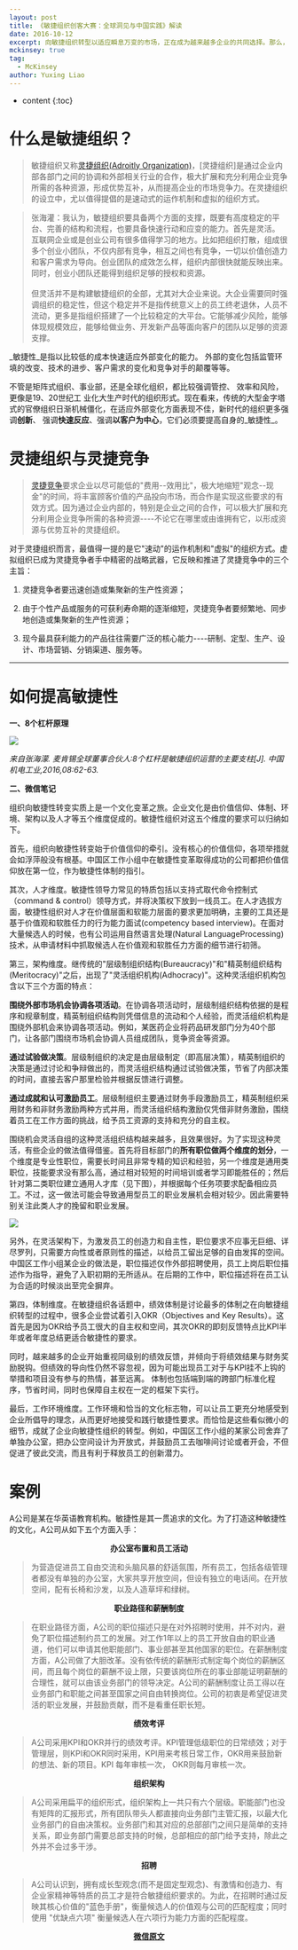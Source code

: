 ```yaml
---
layout: post
title: 《敏捷组织创客大赛：全球洞见与中国实践》解读
date: 2016-10-12
excerpt: 向敏捷组织转型以适应瞬息万变的市场，正在成为越来越多企业的共同选择。那么，在转型之路上，企业面临着哪些敏捷性挑战？应如何有效应对？又有哪些好的做法值得借鉴？
mckinsey: true
tag:
  - McKinsey
author: Yuxing Liao
---
```


* content
{:toc}

# 什么是敏捷组织？

> 敏捷组织又称[灵捷组织(Adroitly Organization)](http://wiki.mbalib.com/wiki/%E7%81%B5%E6%8D%B7%E7%BB%84%E7%BB%87)，[灵捷组织]是通过企业内部各部门之间的协调和外部相关行业的合作，极大扩展和充分利用企业竞争所需的各种资源，形成优势互补，从而提高企业的市场竞争力。在灵捷组织的设立中，尤以值得提倡的是速动式的运作机制和虚拟的组织方式。

> 张海灌：我认为，敏捷组织要具备两个方面的支撑，既要有高度稳定的平台、完善的结构和流程，也要具备快速行动和应变的能力。首先是灵活。 互联网企业或是创业公司有很多值得学习的地方。比如把组织打散，组成很多个创业小团队，不仅内部有竞争，相互之间也有竞争，一切以价值创造力和客户需求为导向。创业团队的成效怎么样，组织内部很快就能反映出来。同时，创业小团队还能得到组织足够的授权和资源。<br>
> <br>
> 但灵活并不是构建敏捷组织的全部，尤其对大企业来说。大企业需要同时强调组织的稳定性，但这个稳定并不是指传统意义上的员工终老退休，人员不流动，更多是指组织搭建了一个比较稳定的大平台。它能够减少风险，能够体现规模效应，能够给做业务、开发新产品等面向客户的团队以足够的资源支撑。

_敏捷性_是指以比较低的成本快速适应外部变化的能力。 外部的变化包括监管环填的改变、技术的进步、客户需求的变化和竞争对手的颠覆等等。

不管是矩阵式组织、事业部，还是全球化组织，都比较强调管控、 效率和风险，更像是19、20世纪工 业化大生产时代的组织形式。现在看来，传统的大型金字塔式的官僚组织日渐机械僵化，在适应外部变化方面表现不佳，新时代的组织更多强调**创新**、 强调**快速反应**、强调**以客户为中心**，它们必须要提高自身的_敏捷性_。

# 灵捷组织与灵捷竞争

> [灵捷竞争](http://wiki.mbalib.com/wiki/%E7%81%B5%E6%8D%B7%E7%BB%84%E7%BB%87)要求企业以尽可能低的"费用--效用比"，极大地缩短"观念--现金"的时间，将丰富顾客价值的产品投向市场，而合作是实现这些要求的有效方式。因为通过企业内部的，特别是企业之间的合作，可以极大扩展和充分利用企业竞争所需的各种资源----不论它在哪里或由谁拥有它，以形成资源与优势互补的灵捷组织。

对于灵捷组织而言，最值得一提的是它"速动"的运作机制和"虚拟"的组织方式。虚拟组织已成为灵捷竞争者手中精密的战略武器，它反映和推进了灵捷竞争中的三个主旨：

1. 灵捷竞争者要迅速创造或集聚新的生产性资源；

2. 由于个性产品或服务的可获利寿命期的逐渐缩短，灵捷竞争者要频繁地、同步地创造或集聚新的生产性资源；

3. 现今最具获利能力的产品往往需要广泛的核心能力----研制、定型、生产、设计、市场营销、分销渠道、服务等。

--------------------------------------------------------------------------------

# 如何提高敏捷性

**一、8个杠杆原理**

![](http://ooo.0o0.ooo/2016/10/12/57fe203de9021.png)

_来自张海濛. 麦肯锡全球董事合伙人:8个杠杆是敏捷组织运营的主要支柱[J]. 中国机电工业,2016,08:62-63._

**二、微信笔记**

组织向敏捷性转变实质上是一个文化变革之旅。企业文化是由价值信仰、体制、环境、架构以及人才等五个维度促成的。敏捷性组织对这五个维度的要求可以归纳如下。

首先，组织向敏捷性转变始于价值信仰的牵引。没有核心的价值信仰，各项举措就会如浮萍般没有根基。中国区工作小组中在敏捷性变革取得成功的公司都把价值信仰放在第一位，作为敏捷性体制的指引。

其次，人才维度。敏捷性领导力常见的特质包括以支持式取代命令控制式（command & control）领导方式，并将决策权下放到一线员工。在人才选拔方面，敏捷性组织对人才在价值层面和软能力层面的要求更加明确，主要的工具还是基于价值观和软胜任力的行为能力面试(competency based interview)。在面对大量候选人的时候，也有公司运用自然语言处理(Natural LanguageProcessing)技术，从申请材料中抓取候选人在价值观和软胜任力方面的细节进行初筛。

第三，架构维度。继传统的"层级制组织结构(Bureaucracy)"和"精英制组织结构(Meritocracy)"之后，出现了"灵活组织机构(Adhocracy)"。这种灵活组织机构包含以下三个方面的特点：

**围绕外部市场机会协调各项活动**。在协调各项活动时，层级制组织结构依据的是程序和规章制度，精英制组织结构则凭借信息的流动和个人经验，而灵活组织机构是围绕外部机会来协调各项活动。例如，某医药企业将药品研发部门分为40个部门，让各部门围绕市场机会协调人员组成团队，竞争资金等资源。

**通过试验做决策**。层级制组织的决定是由层级制定（即高层决策），精英制组织的决策是通过讨论和争辩做出的，而灵活组织结构通过试验做决策，节省了内部决策的时间，直接去客户那里检验并根据反馈进行调整。

**通过成就和认可激励员工**。层级制组织主要通过财务手段激励员工，精英制组织采用财务和非财务激励两种方式并用，而灵活组织结构激励仅凭借非财务激励，围绕着员工在工作方面的挑战，给予员工资源的支持和充分的自主权。

围绕机会灵活自组的这种灵活组织结构越来越多，且效果很好。为了实现这种灵活，有些企业的做法值得借鉴。首先将目标部门的**所有职位做两个维度的划分**，一个维度是专业性职位，需要长时间且非常专精的知识和经验，另一个维度是通用类职位，技能要求没有那么高，通过相对较短的时间培训或者学习即能胜任的；然后针对第二类职位建立通用人才库（见下图），并根据每个任务项要求配备相应员工。不过，这一做法可能会导致通用型员工的职业发展机会相对较少。因此需要特别关注此类人才的挽留和职业发展。

![](http://ooo.0o0.ooo/2016/10/12/57fe22d96cc9d.png)

另外，在灵活架构下，为激发员工的创造力和自主性，职位要求不应事无巨细、详尽罗列，只需要方向性或者原则性的描述，以给员工留出足够的自由发挥的空间。中国区工作小组某企业的做法是，职位描述仅作外部招聘使用，员工上岗后职位描述作为指导，避免了入职初期的无所适从。在后期的工作中，职位描述将在员工认为合适的时候淡出至完全摒弃。

第四，体制维度。在敏捷组织各话题中，绩效体制是讨论最多的体制之在向敏捷组织转型的过程中，很多企业尝试着引入OKR（Objectives and Key Results）。这首先是因为OKR给予员工很大的自主权和空间，其次OKR的即刻反馈特点比KPI半年或者年度总结更适合敏捷性的要求。

同时，越来越多的企业开始重视同级别的绩效反馈，并倾向于将绩效结果与财务奖励脱钩。但绩效的导向性仍然不容忽视，因为可能出现员工对于与KPI挂不上钩的举措和项目没有参与的热情，甚至远离。 体制也包括端到端的跨部门标准化程序，节省时间，同时也保障自主权在一定的框架下实行。

最后，工作环境维度。工作环境和恰当的文化标志物，可以让员工更充分地感受到企业所倡导的理念，从而更好地接受和践行敏捷性要求。而恰恰是这些看似微小的细节，成就了企业向敏捷性组织的转型。例如，中国区工作小组的某家公司舍弃了单独办公室，把办公空间设计为开放式，并鼓励员工去咖啡间讨论或者开会，不但促进了彼此交流，而且有利于释放员工的创新潜力。

# 案例

A公司是某在华英语教育机构。敏捷性是其一贯追求的文化。为了打造这种敏捷性的文化，A公司从如下五个方面入手：

<center>
  <strong>办公室布置和员工活动</strong>
</center>

> 为营造促进员工自由交流和头脑风暴的舒适氛围，所有员工，包括各级管理者都没有单独的办公室，大家共享开放空间，但设有独立的电话间。在开放空间，配有长椅和沙发，以及人造草坪和绿树。

<center>
  <strong>职业路径和薪酬制度</strong>
</center>

> 在职业路径方面，A公司的职位描述只是在对外招聘时使用，并不对内，避免了职位描述制约员工的发展。对工作1年以上的员工开放自由的职业通道，他们可以申请其他职能部门、事业部甚至其他国家的职位。在薪酬制度方面，A公司做了大胆改革。没有依传统的薪酬形式制定每个岗位的薪酬区间，而且每个岗位的薪酬不设上限，只要该岗位所在的事业部能证明薪酬的合理性，就可以由该业务部门的领导决定。A公司的薪酬制度让员工得以在业务部门和职能之间甚至国家之间自由转换岗位。公司的初衷是希望促进灵活的职业发展，并鼓励贡献，而不是看重任职长短。

<center>
  <strong>绩效考评</strong>
</center>

> A公司采用KPI和OKR并行的绩效考评。KPI管理低级职位的日常绩效；对于管理层，则KPI和OKR同时采用，KPI用来考核日常工作，OKR用来鼓励新的想法、新的项目。KPI 每年审核一次， OKR则每月审核一次。

<center>
  <strong>组织架构</strong>
</center>

> A公司采用扁平的组织形式，组织架构上一共只有六个层级。职能部门也没有矩阵的汇报形式，所有团队带头人都直接向业务部门主管汇报，以最大化业务部门的自由决策权。业务部门和其对应的总部部门之间只是简单的支持关系，即业务部门需要总部支持的时候，总部相应的部门给予支持，除此之外并不会过多干涉。

<center>
  <strong>招聘</strong>
</center>

> A公司认识到，拥有成长型观念(而不是固定型观念)、有激情和创造力、有企业家精神等特质的员工才是符合敏捷组织要求的。为此，在招聘时通过反映其核心价值的"蓝色手册"，衡量候选人的价值观与公司的匹配程度；同时使用 "优缺点六项" 衡量候选人在六项行为能力方面的匹配程度。

<center>
  <a class="btn zoombtn" href="http://mp.weixin.qq.com/s?__biz=MzA4MDUzOTIxNA==&amp;mid=506336627&amp;idx=1&amp;sn=879e84341950c0dd0e2f58e9a8406866&amp;mpshare=1&amp;scene=1&amp;srcid=1012iTN5LM0ZuZQp0LJifVcq#rd">
  <strong>微信原文</strong>
</a>
</center>
